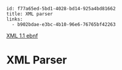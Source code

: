```
id: f77a65ed-5bd1-4028-bd14-925a4bd81662
title: XML parser
links:
  - b902bdae-e3bc-4b10-96e6-76765bf42263
```

[XML 1.1 ebnf][1]

# XML Parser

[1]: https://www.liquid-technologies.com/XML/EBNF1.1.aspx
